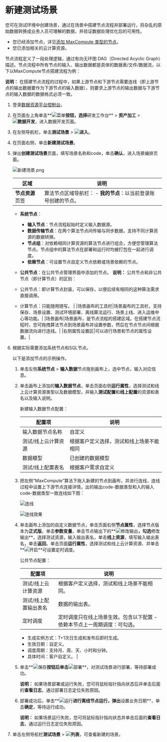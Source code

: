 # 新建测试场景

您可在测试环境中创建场景，通过在场景中搭建节点流程并部署运行，将杂乱的原始数据转换成业务人员可理解的数据，并验证数据处理优化后的可用性。

-   您已经添加节点，详见[添加 MaxCompute 类型的节点]()。
-   您已添加相关的云计算资源。

节点流程定义了一段处理逻辑，通过有向无环图 DAG（Directed Acyclic Graph）描述。节点流程中所有节点的输入、输出数据都是具体的数据表/文件/数据流，以下以MaxCompute节点搭建流程为例：

**说明：** 在搭建节点流程的过程中，如果上游节点和下游节点需要连线（即上游节点的输出数据要作为下游节点的输入数据），则要求上游节点的输出数据与下游节点的输入数据的数据格式必须一致。

1.  登录[数据资源平台控制台](https://dataq.console.aliyun.com)。

2.  在页面左上角单击**![菜单](https://static-aliyun-doc.oss-accelerate.aliyuncs.com/assets/img/zh-CN/6504337061/p188771.png)**按钮，选择**研发工作台** \> **资产加工** \> **![数据开发](https://static-aliyun-doc.oss-accelerate.aliyuncs.com/assets/img/zh-CN/2524223261/p282097.png)**，进入数据开发页面。

3.  在左侧导航栏，单击**测试场景** \> **![进入](https://static-aliyun-doc.oss-accelerate.aliyuncs.com/assets/img/zh-CN/6504337061/p188815.png)**。

4.  在页面右侧，单击**新建测试场景**。

5.  弹出**创建测试场景**页面，填写场景名称和code，单击**确认**，进入场景编排页面。

    ![新建场景.png](https://static-aliyun-doc.oss-accelerate.aliyuncs.com/assets/img/zh-CN/8632070261/p272402.png)

    |区域|说明|
    |--|--|
    |**节点资源**页签|算法节点区域导航栏：     -   **我的节点**：以当前登录账号创建的节点。
    -   **系统节点**：
        -   **输入节点**：节点流程起始时定义输入数据源。
        -   **数据传输节点**：在两个算法节点间传输与同步数据，支持不同计算资源的数据转换。
        -   **节点组**：对依赖相同计算资源的算法节点进行组合，方便您管理算法节点。节点组中的算法节点在部署和运行时均被打包在一起进行调度。
        -   **依赖节点**：可设置节点自定义节点依赖或场景依赖的节点。
    -   **公共节点**：在公共节点管理界面中添加的节点。
**说明：** 公共节点和非公共节点（即计算节点）的区别：

    -   公共节点：即计算节点封装，可以保存，以便后续有相同的这种算法需求 直接调用。
    -   计算节点：只能随用随写。 |
    |场景画布的工具栏|场景画布的工具栏，支持保存、场景设置、测试环境部署、离线算法运行、场景上线、进入运维中心等功能。|
    |场景画布|场景画布，是节点流程的搭建区域。在搭建节点流程时，您可拖拽算法节点到场景画布并设置参数，然后在节点节点间根据数据流向进行连线。|
    |右侧属性设置区|可以进行场景和节点的属性设置。|

6.  根据实际需要添加系统节点和SQL节点。

    以下是添加节点的示例操作。

    1.  单击左侧**系统节点** \> **输入数据**节点拖到画布上，选中节点，输入对应信息。

    2.  单击画布上添加的**输入数据节点**，单击页面右侧**运行属性**，选择测试和线上云计算资源类型以及数据模型，并输入**测试配置**和**线上配置**的资源和表名以及输入说明。

        新建输入数据节点配置：

        |配置项|说明|
        |---|--|
        |输入数据节点名称|自定义|
        |测试/线上云计算资源|根据客户定义选择，测试和线上场景不能相同|
        |数据模型|已创建的数据模型|
        |测试/线上配置表名|根据客户需求自定义|

    3.  把左侧“MaxCompute”算法下拖入新建的节点到画布，并进行连线，连线过程中设置上下游节点连接详情，出的输出code-数据类型和入的输入code-数据类型一致连线如下图：

        ![连线](https://static-aliyun-doc.oss-accelerate.aliyuncs.com/assets/img/zh-CN/8857900161/p208831.png)

        ![连线效果](https://static-aliyun-doc.oss-accelerate.aliyuncs.com/assets/img/zh-CN/8857900161/p208828.png)

    4.  单击画布上添加的自定义数据节点，单击页面右侧**节点属性**，选择节点版本为**正式版**，单击**参数变量**，单击节点输出下的**![修改输出](https://static-aliyun-doc.oss-accelerate.aliyuncs.com/assets/img/zh-CN/9857900161/p208482.png)**，勾选**修改输出**，选择测试资源，输入输出表名，单击**线上资源**，填写输入输出表名，单击**返回**。单击页面**运行属性**，选择测试和线上云计算资源、并单击**![开启](https://static-aliyun-doc.oss-accelerate.aliyuncs.com/assets/img/zh-CN/8207060161/p209503.png)**可设置定时调度。

        公共节点配置：

        |配置项|说明|
        |---|--|
        |测试/线上云计算资源|根据客户定义选择，测试和线上场景不能相同。|
        |测试/线上配置输出表名|数据的输出表。|
        |定时调度|定时调度只在线上场景生效。包含以下配置        -   依赖本节点上一周期调度：可勾选。
        -   生成实例方式：T+1次日生成和发布后即时生成。
        -   生效日期：自定义。
        -   调度周期：支持月、周、天、小时和分钟。
        -   具体时间：客户自定义。 |

    5.  单击**![保存](https://static-aliyun-doc.oss-accelerate.aliyuncs.com/assets/img/zh-CN/9857900161/p208484.png)**按钮后单击**![部署](https://static-aliyun-doc.oss-accelerate.aliyuncs.com/assets/img/zh-CN/9857900161/p208486.png)**，对测试场景进行部署，等待部署成功。

        **说明：** 如果场景部署或运行失败，您可将鼠标指针指向状态后并单击后面的**查看日志**，通过部署日志定位失败原因。

    6.  部署成功后，单击**![运行](https://static-aliyun-doc.oss-accelerate.aliyuncs.com/assets/img/zh-CN/9561429061/p205866.png)**进行离线节点运行，弹出**设置业务日期**，单击**确定**，等待运行成功。

        **说明：** 如果场景运行失败，您可将鼠标指针指向状态并单击后面的**查看日志**，通过运行日志定位失败原因。

7.  单击左侧导航栏**测试场景** \> **![列表](https://static-aliyun-doc.oss-accelerate.aliyuncs.com/assets/img/zh-CN/8207060161/p210355.png)**，可查看新建的场景。


